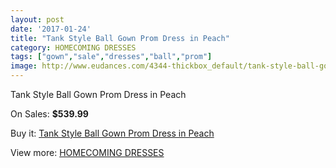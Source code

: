 ```yaml
---
layout: post
date: '2017-01-24'
title: "Tank Style Ball Gown Prom Dress in Peach"
category: HOMECOMING DRESSES
tags: ["gown","sale","dresses","ball","prom"]
image: http://www.eudances.com/4344-thickbox_default/tank-style-ball-gown-prom-dress-in-peach.jpg
---
```

Tank Style Ball Gown Prom Dress in Peach

On Sales: **$539.99**
<a href="https://www.eudances.com/en/homecoming-dresses/1453-tank-style-ball-gown-prom-dress-in-peach.html"><amp-img layout="responsive" width="600" height="600" src="//www.eudances.com/4344-thickbox_default/tank-style-ball-gown-prom-dress-in-peach.jpg" alt="Tank Style Ball Gown Prom Dress in Peach 0" /></a>

Buy it: [Tank Style Ball Gown Prom Dress in Peach](https://www.eudances.com/en/homecoming-dresses/1453-tank-style-ball-gown-prom-dress-in-peach.html "Tank Style Ball Gown Prom Dress in Peach")

View more: [HOMECOMING DRESSES](https://www.eudances.com/en/15-homecoming-dresses "HOMECOMING DRESSES")